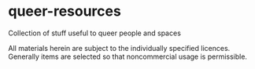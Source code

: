 # queer-resources
Collection of stuff useful to queer people and spaces


All materials herein are subject to the individually specified licences. 
Generally items are selected so that noncommercial usage is permissible. 
